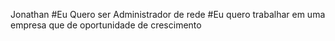 Jonathan
#Eu Quero ser Administrador de rede 
#Eu quero trabalhar em uma empresa que de oportunidade de crescimento
